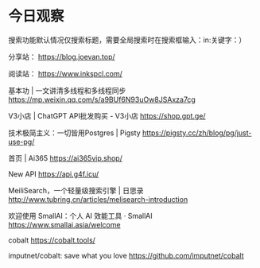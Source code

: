 # 今日观察

搜索功能默认情况仅搜索标题，需要全局搜索时在搜索框输入：in:关键字：）  

分享站： https://blog.joevan.top/  

阅读站： https://www.inkspcl.com/  

基本功 | 一文讲清多线程和多线程同步  https://mp.weixin.qq.com/s/a9BUf6N93uOw8JSAxza7cg  

V3小店 | ChatGPT API批发购买 - V3小店  https://shop.gpt.ge/  

技术极简主义：一切皆用Postgres | Pigsty  https://pigsty.cc/zh/blog/pg/just-use-pg/  

首页 | Ai365  https://ai365vip.shop/    

New API  https://api.g4f.icu/    

MeiliSearch，一个轻量级搜索引擎 | 日思录  http://www.tubring.cn/articles/melisearch-introduction    

欢迎使用 SmallAI：个人 AI 效能工具 · SmallAI  https://www.smallai.asia/welcome  

cobalt  https://cobalt.tools/    

imputnet/cobalt: save what you love  https://github.com/imputnet/cobalt    
